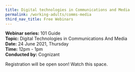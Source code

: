 ```yaml
---
title: Digital technologies in Communications and Media
permalink: /working-adults/comms-media
third_nav_title: Free Webinars
---
```

**Webinar series:** 101 Guide  
**Topic:** Digital Technologies in Communications And Media  
**Date:** 24 June 2021, Thursday  
**Time:** 12pm - 1pm  
**Conducted by:** Cognizant

Registration will be open soon! Watch this space.